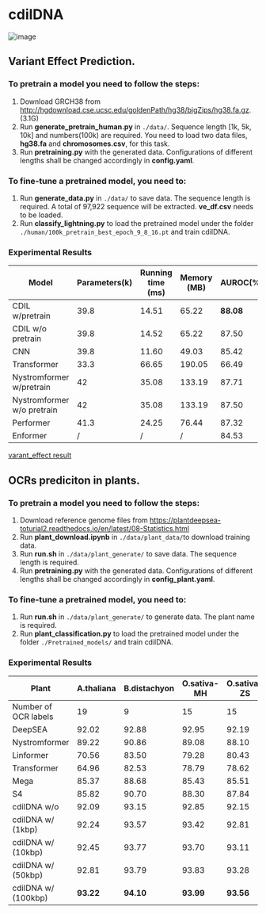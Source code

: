 # cdilDNA
![image](https://github.com/wiedersehne/cdilDNA/assets/8848011/17f25d7b-3370-4e85-97ab-1394e9bbe854)

## Variant Effect Prediction. 
### To pretrain a model you need to follow the steps:
1. Download GRCH38 from http://hgdownload.cse.ucsc.edu/goldenPath/hg38/bigZips/hg38.fa.gz. (3.1G)
2. Run **generate_pretrain_human.py** in `./data/`. Sequence length [1k, 5k, 10k] and numbers(100k) are required. You need to load two data files, **hg38.fa** and **chromosomes.csv**, for this task.
3. Run **pretraining.py** with the generated data. Configurations of different lengths shall be changed accordingly in **config.yaml**.
### To fine-tune a pretrained model, you need to:
1. Run **generate_data.py** in `./data/` to save data. The sequence length is required. A total of 97,922 sequence will be extracted. **ve_df.csv** needs to be loaded.
2. Run **classify_lightning.py** to load the pretrained model under the folder `./human/100k_pretrain_best_epoch_9_8_16.pt` and train cdilDNA.
### Experimental Results

| Model | Parameters(k) | Running time (ms) | Memory (MB) | AUROC(%) |
| ------- | ----------- | -------- | ------- | ------------- | 
| CDIL w/pretrain    | 39.8       | 14.51    | 65.22   | **88.08**       | 
| CDIL w/o pretrain    | 39.8   |      14.52    |  65.22       | 87.50        | 
| CNN   | 39.8   |     11.60     |  49.03       | 85.42         | 
| Transformer   | 33.3   |    66.65      | 190.05      | 66.49         |
| Nystromformer w/pretrain   | 42   |    35.08      | 133.19      | 87.71       |
| Nystromformer w/o  pretrain   | 42   |    35.08      | 133.19     | 87.50        |
| Performer   | 41.3   |    24.25      | 76.44      | 87.32         |
| Enformer   |/   |    /      | /      | 84.53         |

[varant_effect result](human_len.pdf)

## OCRs prediciton in plants.
### To pretrain a model you need to follow the steps:
1. Download reference genome files from https://plantdeepsea-toturial2.readthedocs.io/en/latest/08-Statistics.html
2. Run **plant_download.ipynb** in `./data/plant_data/`to download training data.
3. Run **run.sh** in `./data/plant_generate/` to save data. The sequence length is required.
4. Run **pretraining.py** with the generated data. Configurations of different lengths shall be changed accordingly in **config_plant.yaml**.
### To fine-tune a pretrained model, you need to:
1. Run **run.sh** in `./data/plant_generate/` to generate data. The plant name is required.
2. Run **plant_classification.py** to load the pretrained model under the folder `./Pretrained_models/` and train cdilDNA.

### Experimental Results
| Plant               | A.thaliana | B.distachyon | O.sativa-MH | O.sativa-ZS | S.bicolor | S.italica | Z.mays |
| ------------------- | ---------- | ------------ | ----------- | ----------- | --------- | --------- | ------ |
| Number of OCR labels                | 19         | 9            | 15          | 15          | 14        | 9         | 19     |
| DeepSEA             | 92.02      | 92.88        | 92.95       | 92.19       | 96.24     | 94.04     | 96.64  |
| Nystromformer       | 89.22      | 90.86        | 89.08       | 88.10       | 94.50     | 91.61     | 90.74  |
| Linformer           | 70.56      | 83.50        | 79.28       | 80.43       | 87.30     | 84.64     | 80.82  |
| Transformer         | 64.96      | 82.53        | 78.79       | 78.62       | 85.15     | 84.24     | 63.02  |
| Mega                | 85.37      | 88.68        | 85.43       | 85.51       | 91.99     | 88.41     | 84.74  |
| S4                  | 85.82      | 90.70        | 88.30       | 87.84       | 93.95     | 90.84     | 92.87  |
| cdilDNA w/o         | 92.09      | 93.15        | 92.85       | 92.15       | 96.32     | 93.98     | 96.64  |
| cdilDNA w/ (1kbp)   | 92.24      | 93.57        | 93.42       | 92.81       | 96.41     | 94.33     | 97.07  |
| cdilDNA w/ (10kbp)  | 92.45      | 93.77        | 93.70       | 93.11       | 96.74     | 94.71     | 97.21  |
| cdilDNA w/ (50kbp)  | 92.81      | 93.79        | 93.83       | 93.28       | 96.68     | 94.79     | 97.31  |
| cdilDNA w/ (100kbp) | **93.22**  | **94.10**    | **93.99**   | **93.56**   | **96.88** | **95.08** | **97.32** |

